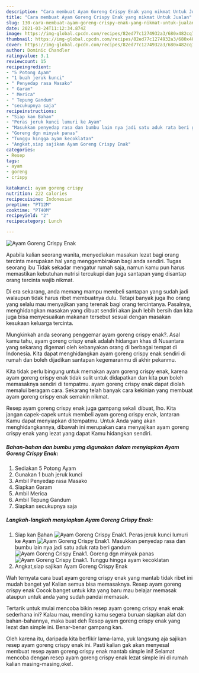 ```yaml
---
description: "Cara membuat Ayam Goreng Crispy Enak yang nikmat Untuk Jualan"
title: "Cara membuat Ayam Goreng Crispy Enak yang nikmat Untuk Jualan"
slug: 130-cara-membuat-ayam-goreng-crispy-enak-yang-nikmat-untuk-jualan
date: 2021-03-24T11:12:34.874Z
image: https://img-global.cpcdn.com/recipes/82ed77c1274932a3/680x482cq70/ayam-goreng-crispy-enak-foto-resep-utama.jpg
thumbnail: https://img-global.cpcdn.com/recipes/82ed77c1274932a3/680x482cq70/ayam-goreng-crispy-enak-foto-resep-utama.jpg
cover: https://img-global.cpcdn.com/recipes/82ed77c1274932a3/680x482cq70/ayam-goreng-crispy-enak-foto-resep-utama.jpg
author: Dominic Chandler
ratingvalue: 3.1
reviewcount: 15
recipeingredient:
- "5 Potong Ayam"
- "1 buah jeruk kunci"
- " Penyedap rasa Masako"
- " Garam"
- " Merica"
- " Tepung Gandum"
- "secukupnya saja"
recipeinstructions:
- "Siap kan Bahan"
- "Peras jeruk kunci lumuri ke Ayam"
- "Masukkan penyedap rasa dan bumbu lain nya jadi satu aduk rata beri gandum"
- "Goreng dgn minyak panas"
- "Tunggu hingga ayam kecoklatan"
- "Angkat,siap sajikan Ayam Goreng Crispy Enak"
categories:
- Resep
tags:
- ayam
- goreng
- crispy

katakunci: ayam goreng crispy 
nutrition: 222 calories
recipecuisine: Indonesian
preptime: "PT12M"
cooktime: "PT40M"
recipeyield: "2"
recipecategory: Lunch

---
```



![Ayam Goreng Crispy Enak](https://img-global.cpcdn.com/recipes/82ed77c1274932a3/680x482cq70/ayam-goreng-crispy-enak-foto-resep-utama.jpg)

Apabila kalian seorang wanita, menyediakan masakan lezat bagi orang tercinta merupakan hal yang menggembirakan bagi anda sendiri. Tugas seorang ibu Tidak sekadar mengatur rumah saja, namun kamu pun harus memastikan kebutuhan nutrisi tercukupi dan juga santapan yang disantap orang tercinta wajib nikmat.

Di era  sekarang, anda memang mampu membeli santapan yang sudah jadi walaupun tidak harus ribet membuatnya dulu. Tetapi banyak juga lho orang yang selalu mau menyajikan yang terenak bagi orang tercintanya. Pasalnya, menghidangkan masakan yang dibuat sendiri akan jauh lebih bersih dan kita juga bisa menyesuaikan makanan tersebut sesuai dengan masakan kesukaan keluarga tercinta. 



Mungkinkah anda seorang penggemar ayam goreng crispy enak?. Asal kamu tahu, ayam goreng crispy enak adalah hidangan khas di Nusantara yang sekarang digemari oleh kebanyakan orang di berbagai tempat di Indonesia. Kita dapat menghidangkan ayam goreng crispy enak sendiri di rumah dan boleh dijadikan santapan kegemaranmu di akhir pekanmu.

Kita tidak perlu bingung untuk memakan ayam goreng crispy enak, karena ayam goreng crispy enak tidak sulit untuk didapatkan dan kita pun boleh memasaknya sendiri di tempatmu. ayam goreng crispy enak dapat diolah memalui beragam cara. Sekarang telah banyak cara kekinian yang membuat ayam goreng crispy enak semakin nikmat.

Resep ayam goreng crispy enak juga gampang sekali dibuat, lho. Kita jangan capek-capek untuk membeli ayam goreng crispy enak, lantaran Kamu dapat menyiapkan ditempatmu. Untuk Anda yang akan menghidangkannya, dibawah ini merupakan cara menyajikan ayam goreng crispy enak yang lezat yang dapat Kamu hidangkan sendiri.

<!--inarticleads1-->

##### Bahan-bahan dan bumbu yang digunakan dalam menyiapkan Ayam Goreng Crispy Enak:

1. Sediakan 5 Potong Ayam
1. Gunakan 1 buah jeruk kunci
1. Ambil  Penyedap rasa Masako
1. Siapkan  Garam
1. Ambil  Merica
1. Ambil  Tepung Gandum
1. Siapkan secukupnya saja




<!--inarticleads2-->

##### Langkah-langkah menyiapkan Ayam Goreng Crispy Enak:

1. Siap kan Bahan
<img src="https://img-global.cpcdn.com/steps/b0a1ed38427e4677/160x128cq70/ayam-goreng-crispy-enak-langkah-memasak-1-foto.jpg" alt="Ayam Goreng Crispy Enak">1. Peras jeruk kunci lumuri ke Ayam
<img src="https://img-global.cpcdn.com/steps/33ef9f41b345dd52/160x128cq70/ayam-goreng-crispy-enak-langkah-memasak-2-foto.jpg" alt="Ayam Goreng Crispy Enak">1. Masukkan penyedap rasa dan bumbu lain nya jadi satu aduk rata beri gandum
<img src="https://img-global.cpcdn.com/steps/df7d936e35b84ee2/160x128cq70/ayam-goreng-crispy-enak-langkah-memasak-3-foto.jpg" alt="Ayam Goreng Crispy Enak">1. Goreng dgn minyak panas
<img src="https://img-global.cpcdn.com/steps/4b918580570ef08c/160x128cq70/ayam-goreng-crispy-enak-langkah-memasak-4-foto.jpg" alt="Ayam Goreng Crispy Enak">1. Tunggu hingga ayam kecoklatan
1. Angkat,siap sajikan Ayam Goreng Crispy Enak




Wah ternyata cara buat ayam goreng crispy enak yang mantab tidak ribet ini mudah banget ya! Kalian semua bisa memasaknya. Resep ayam goreng crispy enak Cocok banget untuk kita yang baru mau belajar memasak ataupun untuk anda yang sudah pandai memasak.

Tertarik untuk mulai mencoba bikin resep ayam goreng crispy enak enak sederhana ini? Kalau mau, mending kamu segera buruan siapkan alat dan bahan-bahannya, maka buat deh Resep ayam goreng crispy enak yang lezat dan simple ini. Benar-benar gampang kan. 

Oleh karena itu, daripada kita berfikir lama-lama, yuk langsung aja sajikan resep ayam goreng crispy enak ini. Pasti kalian gak akan menyesal membuat resep ayam goreng crispy enak mantab simple ini! Selamat mencoba dengan resep ayam goreng crispy enak lezat simple ini di rumah kalian masing-masing,oke!.

